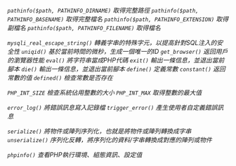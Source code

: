 *`pathinfo($path, PATHINFO_DIRNAME)` 取得完整路徑*
*`pathinfo($path, PATHINFO_BASENAME)` 取得完整檔名*
*`pathinfo($path, PATHINFO_EXTENSION)` 取得副檔名*
*`pathinfo($path, PATHINFO_FILENAME)` 取得檔名*

*`mysqli_real_escape_string()` 轉義字串的特殊字元，以提高針對SQL注入的安全性*
*`uniqid()` 基於當前時間的微秒，生成一個唯一的ID*
*`get_browser()` 返回用戶的瀏覽器性能*
*`eval()` 將字符串當成PHP代碼*
*`exit()` 輸出一條信息，並退出當前腳本*
*`die()`  輸出一條信息，並退出當前腳本*
*`define()` 定義常數*
*`constant()` 返回常數的值*
*`defined()` 檢查常數是否存在*

*`PHP_INT_SIZE` 檢查系統佔用整數的大小*
*`PHP_INT_MAX` 取得整數的最大值*

*`error_log()` 將錯誤訊息寫入記錄檔*
*`trigger_error()` 產生使用者自定義錯誤訊息*

*`serialize()` 將物件或陣列序列化，也就是將物件或陣列轉換成字串*
*`unserialize()` 序列化反轉，將序列化的資料/字串轉換成對應的陣列或物件*

*`phpinfo()` 查看PHP執行環境、組態資訊、設定值*